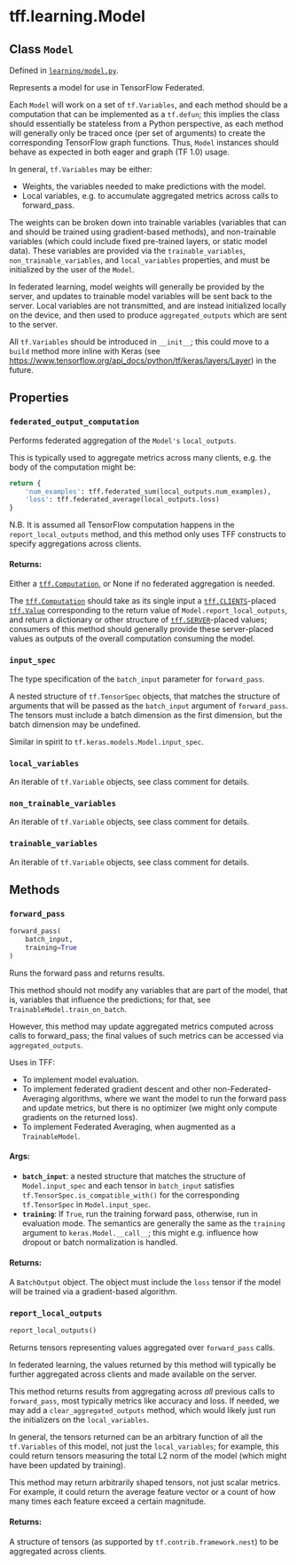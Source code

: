 <div itemscope itemtype="http://developers.google.com/ReferenceObject">
<meta itemprop="name" content="tff.learning.Model" />
<meta itemprop="path" content="Stable" />
<meta itemprop="property" content="federated_output_computation"/>
<meta itemprop="property" content="input_spec"/>
<meta itemprop="property" content="local_variables"/>
<meta itemprop="property" content="non_trainable_variables"/>
<meta itemprop="property" content="trainable_variables"/>
<meta itemprop="property" content="forward_pass"/>
<meta itemprop="property" content="report_local_outputs"/>
</div>

# tff.learning.Model

## Class `Model`

Defined in
[`learning/model.py`](http://github.com/tensorflow/federated/tree/master/tensorflow_federated/python/learning/model.py).

Represents a model for use in TensorFlow Federated.

Each `Model` will work on a set of `tf.Variables`, and each method should be a
computation that can be implemented as a `tf.defun`; this implies the class
should essentially be stateless from a Python perspective, as each method will
generally only be traced once (per set of arguments) to create the corresponding
TensorFlow graph functions. Thus, `Model` instances should behave as expected in
both eager and graph (TF 1.0) usage.

In general, `tf.Variables` may be either:

*   Weights, the variables needed to make predictions with the model.
*   Local variables, e.g. to accumulate aggregated metrics across calls to
    forward_pass.

The weights can be broken down into trainable variables (variables that can and
should be trained using gradient-based methods), and non-trainable variables
(which could include fixed pre-trained layers, or static model data). These
variables are provided via the `trainable_variables`, `non_trainable_variables`,
and `local_variables` properties, and must be initialized by the user of the
`Model`.

In federated learning, model weights will generally be provided by the server,
and updates to trainable model variables will be sent back to the server. Local
variables are not transmitted, and are instead initialized locally on the
device, and then used to produce `aggregated_outputs` which are sent to the
server.

All `tf.Variables` should be introduced in `__init__`; this could move to a
`build` method more inline with Keras (see
https://www.tensorflow.org/api_docs/python/tf/keras/layers/Layer) in the future.

## Properties

<h3 id="federated_output_computation"><code>federated_output_computation</code></h3>

Performs federated aggregation of the `Model's` `local_outputs`.

This is typically used to aggregate metrics across many clients, e.g. the body
of the computation might be:

```python
return {
    'num_examples': tff.federated_sum(local_outputs.num_examples),
    'loss': tff.federated_average(local_outputs.loss)
}
```

N.B. It is assumed all TensorFlow computation happens in the
`report_local_outputs` method, and this method only uses TFF constructs to
specify aggregations across clients.

#### Returns:

Either a <a href="../../tff/Computation.md"><code>tff.Computation</code></a>, or
None if no federated aggregation is needed.

The <a href="../../tff/Computation.md"><code>tff.Computation</code></a> should
take as its single input a
<a href="../../tff.md#CLIENTS"><code>tff.CLIENTS</code></a>-placed
<a href="../../tff/Value.md"><code>tff.Value</code></a> corresponding to the
return value of `Model.report_local_outputs`, and return a dictionary or other
structure of <a href="../../tff.md#SERVER"><code>tff.SERVER</code></a>-placed
values; consumers of this method should generally provide these server-placed
values as outputs of the overall computation consuming the model.

<h3 id="input_spec"><code>input_spec</code></h3>

The type specification of the `batch_input` parameter for `forward_pass`.

A nested structure of `tf.TensorSpec` objects, that matches the structure of
arguments that will be passed as the `batch_input` argument of `forward_pass`.
The tensors must include a batch dimension as the first dimension, but the batch
dimension may be undefined.

Similar in spirit to `tf.keras.models.Model.input_spec`.

<h3 id="local_variables"><code>local_variables</code></h3>

An iterable of `tf.Variable` objects, see class comment for details.

<h3 id="non_trainable_variables"><code>non_trainable_variables</code></h3>

An iterable of `tf.Variable` objects, see class comment for details.

<h3 id="trainable_variables"><code>trainable_variables</code></h3>

An iterable of `tf.Variable` objects, see class comment for details.

## Methods

<h3 id="forward_pass"><code>forward_pass</code></h3>

```python
forward_pass(
    batch_input,
    training=True
)
```

Runs the forward pass and returns results.

This method should not modify any variables that are part of the model, that is,
variables that influence the predictions; for that, see
`TrainableModel.train_on_batch`.

However, this method may update aggregated metrics computed across calls to
forward_pass; the final values of such metrics can be accessed via
`aggregated_outputs`.

Uses in TFF:

*   To implement model evaluation.
*   To implement federated gradient descent and other non-Federated-Averaging
    algorithms, where we want the model to run the forward pass and update
    metrics, but there is no optimizer (we might only compute gradients on the
    returned loss).
*   To implement Federated Averaging, when augmented as a `TrainableModel`.

#### Args:

*   <b>`batch_input`</b>: a nested structure that matches the structure of
    `Model.input_spec` and each tensor in `batch_input` satisfies
    `tf.TensorSpec.is_compatible_with()` for the corresponding `tf.TensorSpec`
    in `Model.input_spec`.
*   <b>`training`</b>: If `True`, run the training forward pass, otherwise, run
    in evaluation mode. The semantics are generally the same as the `training`
    argument to `keras.Model.__call__`; this might e.g. influence how dropout or
    batch normalization is handled.

#### Returns:

A `BatchOutput` object. The object must include the `loss` tensor if the model
will be trained via a gradient-based algorithm.

<h3 id="report_local_outputs"><code>report_local_outputs</code></h3>

```python
report_local_outputs()
```

Returns tensors representing values aggregated over `forward_pass` calls.

In federated learning, the values returned by this method will typically be
further aggregated across clients and made available on the server.

This method returns results from aggregating across *all* previous calls to
`forward_pass`, most typically metrics like accuracy and loss. If needed, we may
add a `clear_aggregated_outputs` method, which would likely just run the
initializers on the `local_variables`.

In general, the tensors returned can be an arbitrary function of all the
`tf.Variables` of this model, not just the `local_variables`; for example, this
could return tensors measuring the total L2 norm of the model (which might have
been updated by training).

This method may return arbitrarily shaped tensors, not just scalar metrics. For
example, it could return the average feature vector or a count of how many times
each feature exceed a certain magnitude.

#### Returns:

A structure of tensors (as supported by `tf.contrib.framework.nest`) to be
aggregated across clients.
